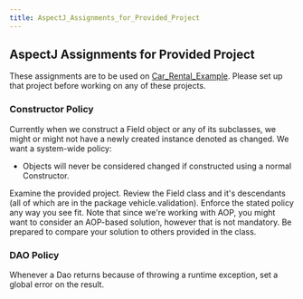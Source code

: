 ```yaml
---
title: AspectJ_Assignments_for_Provided_Project
---
```

## AspectJ Assignments for Provided Project

These assignments are to be used on [Car_Rental_Example](Car_Rental_Example). Please set up that project before working on any of these projects.

### Constructor Policy
Currently when we construct a Field<T> object or any of its subclasses, we might or might not have a newly created instance denoted as changed. We want a system-wide policy:
* Objects will never be considered changed if constructed using a normal Constructor.

Examine the provided project. Review the Field<T> class and it's descendants (all of which are in the package vehicle.validation). Enforce the stated policy any way you see fit. Note that since we're working with AOP, you might want to consider an AOP-based solution, however that is not mandatory. Be prepared to compare your solution to others provided in the class.

### DAO Policy
Whenever a Dao returns because of throwing a runtime exception, set a global error on the result.
